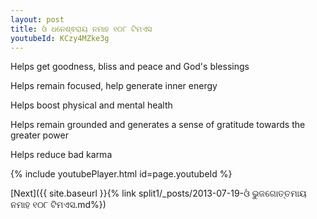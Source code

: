 ```yaml
---
layout: post
title: ଓଁ ଧନେଶ୍ଵରାୟ ନମାହ ୧୦୮ ଟିମଏସ
youtubeId: KCzy4MZke3g
---
```

 
 
Helps get goodness, bliss and peace and God's blessings
 
Helps remain focused, help generate inner energy 
 
Helps boost physical and mental health 
 
Helps remain grounded and generates a sense of gratitude towards the greater power 
 
Helps reduce bad karma
 
 
 
 


{% include youtubePlayer.html id=page.youtubeId %}
 
[Next]({{ site.baseurl }}{% link  split1/_posts/2013-07-19-ଓଁ ଭୁଜଗୋତ୍ତମାୟ ନମାହ ୧୦୮ ଟିମଏସ.md%})
 
